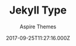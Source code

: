 ---
title: Jekyll Type
github: https://github.com/ahmadajmi/type
demo: https://type-jekyll.aspirethemes.com/
author: Aspire Themes
thumbnail: "themes/thumbnails/jekyll-type.jpg"
ssg:
  - Jekyll
cms:
  - No Cms
date: 2017-09-25T11:27:16.000Z
description: 🎉  Minimal and Clean Free Jekyll Theme
stale: true
disabled: false
disabled_reason: null
---